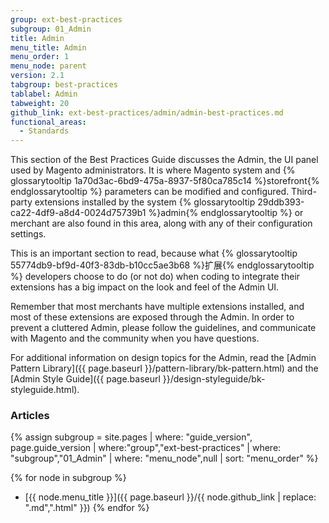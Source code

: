 ```yaml
---
group: ext-best-practices
subgroup: 01_Admin
title: Admin
menu_title: Admin
menu_order: 1
menu_node: parent
version: 2.1
tabgroup: best-practices
tablabel: Admin
tabweight: 20
github_link: ext-best-practices/admin/admin-best-practices.md
functional_areas:
  - Standards
---
```


This section of the Best Practices Guide discusses the Admin, the UI panel used by Magento administrators. It is where Magento system and {% glossarytooltip 1a70d3ac-6bd9-475a-8937-5f80ca785c14 %}storefront{% endglossarytooltip %} parameters can be modified and configured. Third-party extensions installed by the system {% glossarytooltip 29ddb393-ca22-4df9-a8d4-0024d75739b1 %}admin{% endglossarytooltip %} or merchant are also found in this area, along with any of their configuration settings.

This is an important section to read, because what {% glossarytooltip 55774db9-bf9d-40f3-83db-b10cc5ae3b68 %}扩展{% endglossarytooltip %} developers choose to do (or not do) when coding to integrate their extensions has a big impact on the look and feel of the Admin UI.

<div class="bs-callout bs-callout-info" id="info">
  <p>Remember that most merchants have multiple extensions installed, and most of these extensions are exposed through the Admin. In order to prevent a cluttered Admin, please follow the guidelines, and communicate with Magento and the community when you have questions.</p>
</div>

For additional information on design topics for the Admin, read the [Admin Pattern Library]({{ page.baseurl }}/pattern-library/bk-pattern.html) and the [Admin Style Guide]({{ page.baseurl }}/design-styleguide/bk-styleguide.html).

### Articles

{% assign subgroup = site.pages | where: "guide_version", page.guide_version | where:"group","ext-best-practices" | where: "subgroup","01_Admin" | where: "menu_node",null | sort: "menu_order" %}

{% for node in subgroup %}
*  [{{ node.menu_title }}]({{ page.baseurl }}/{{ node.github_link | replace: ".md",".html" }})
{% endfor %}
